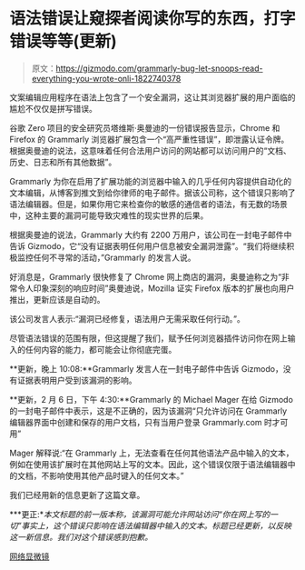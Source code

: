 # 语法错误让窥探者阅读你写的东西，打字错误等等(更新)

> 原文：<https://gizmodo.com/grammarly-bug-let-snoops-read-everything-you-wrote-onli-1822740378>

文案编辑应用程序在语法上包含了一个安全漏洞，这让其浏览器扩展的用户面临的尴尬不仅仅是拼写错误。



谷歌 Zero 项目的安全研究员塔维斯·奥曼迪的一份错误报告显示，Chrome 和 Firefox 的 Grammarly 浏览器扩展包含一个“高严重性错误”，即泄露认证令牌。根据奥曼迪的说法，这意味着任何合法用户访问的网站都可以访问用户的“文档、历史、日志和所有其他数据”。

Grammarly 为你在启用了扩展功能的浏览器中输入的几乎任何内容提供自动化的文本编辑，从博客到推文到给你律师的电子邮件。据该公司称，这个错误只影响了语法编辑器。但是，如果你用它来检查你的敏感的通信者的语法，有无数的场景中，这种主要的漏洞可能导致灾难性的现实世界的后果。

根据奥曼迪的说法，Grammarly 大约有 2200 万用户，该公司在一封电子邮件中告诉 Gizmodo，它“没有证据表明任何用户信息被安全漏洞泄露”。“我们将继续积极监控任何不寻常的活动，”Grammarly 的发言人说。

好消息是，Grammarly 很快修复了 Chrome 网上商店的漏洞，奥曼迪称之为“非常令人印象深刻的响应时间”奥曼迪说，Mozilla 证实 Firefox 版本的扩展也向用户推出，更新应该是自动的。

该公司发言人表示:“漏洞已经修复，语法用户无需采取任何行动。”。

尽管语法错误的范围有限，但这提醒了我们，赋予任何浏览器插件访问你在网上输入的任何内容的能力，都可能会让你彻底完蛋。

**更新，晚上 10:08:**Grammarly 发言人在一封电子邮件中告诉 Gizmodo，没有证据表明用户受到该漏洞的影响。

**更新，2 月 6 日，下午 4:30:**Grammarly 的 Michael Mager 在给 Gizmodo 的一封电子邮件中表示，这是不正确的，因为该漏洞“只允许访问在 Grammarly 编辑器界面中创建和保存的用户文档，只有当用户登录 Grammarly.com 时才可用”

Mager 解释说:“在 Grammarly 上，无法查看在任何其他语法产品中输入的文本，例如在使用该扩展时在其他网站上写的文本。因此，这个错误仅限于语法编辑器中的文档，不影响使用其他产品时键入的任何文本。”

我们已经用新的信息更新了这篇文章。

***更正:**本文标题的前一版本称，该漏洞可能允许网站访问“你在网上写的一切”事实上，这个错误只影响在语法编辑器中输入的文本。标题已经更新，以反映这一新信息。我们对这个错误感到抱歉。*

[网络显微镜](https://www.cyberscoop.com/bug-in-grammarly-browser-extension-exposes-virtually-everything-a-user-ever-writes/)